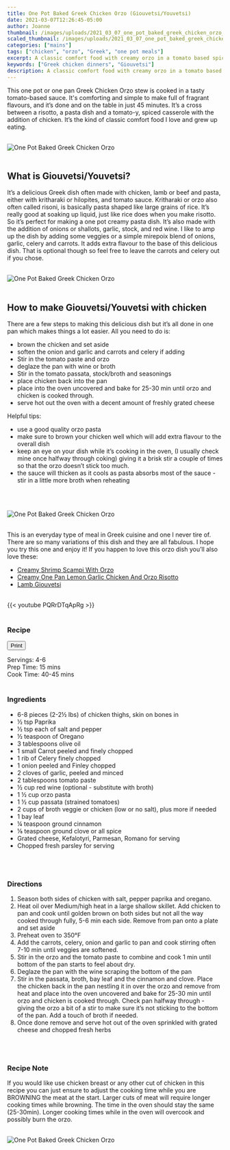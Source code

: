 ```yaml
---
title: One Pot Baked Greek Chicken Orzo (Giouvetsi/Youvetsi)
date: 2021-03-07T12:26:45-05:00
author: Joanne
thumbnail: /images/uploads/2021_03_07_one_pot_baked_greek_chicken_orzo_1.jpg
scaled_thumbnail: /images/uploads/2021_03_07_one_pot_baked_greek_chicken_orzo_0.jpg
categories: ["mains"]
tags: ["chicken", "orzo", "Greek", "one pot meals"]
excerpt: A classic comfort food with creamy orzo in a tomato based spiced sauce with chicken
keywords: ["Greek chicken dinners", "Giouvetsi"]
description: A classic comfort food with creamy orzo in a tomato based spiced sauce with chicken
---
```

<span class="blog-text">

This one pot or one pan Greek Chicken Orzo stew is cooked in a tasty tomato-based sauce. It's comforting and simple to make full of fragrant flavours, and it’s done and on the table in just 45 minutes. It’s a cross between a risotto, a pasta dish and a tomato-y, spiced casserole with the addition of chicken. It’s the kind of classic comfort food I love and grew up eating. 
</br>
</br>

![One Pot Baked Greek Chicken Orzo](/images/uploads/2021_03_07_one_pot_baked_greek_chicken_orzo_2.jpg)
</br>
</br>

## What is Giouvetsi/Youvetsi?
It’s a delicious Greek dish often made with chicken, lamb or beef and pasta, either with kritharaki or hilopites, and tomato sauce. Kritharaki or orzo also often called risoni, is basically pasta shaped like large grains of rice. It’s really good at soaking up liquid, just like rice does when you make risotto. So it’s perfect for making a one pot creamy pasta dish. It’s also made with the addition of onions or shallots, garlic, stock, and red wine. I like to amp up the dish by adding some veggies or a simple mirepoix blend of onions, garlic, celery and carrots. It adds extra flavour to the base of this delicious dish. That is optional though so feel free to leave the carrots and celery out if you chose.
</br>
</br>

![One Pot Baked Greek Chicken Orzo](/images/uploads/2021_03_07_one_pot_baked_greek_chicken_orzo_3.jpg)
</br>
</br>

## How to make Giouvetsi/Youvetsi with chicken 
There are a few steps to making this delicious dish but it’s all done in one pan which makes things a lot easier. All you need to do is:
* brown the chicken and set aside 
* soften the onion and garlic and carrots and celery if adding 
* Stir in the tomato paste and orzo 
* deglaze the pan with wine or broth 
* Stir in the tomato passata, stock/broth and seasonings 
* place chicken back into the pan 
* place into the oven uncovered and bake for 25-30 min until orzo and chicken is cooked through. 
* serve hot out the oven with a decent amount of freshly grated cheese

Helpful tips: 
* use a good quality orzo pasta 
* make sure to brown your chicken well which will add extra flavour to the overall dish 
* keep an eye on your dish while it’s cooking in the oven, (I usually check mine once halfway through coking) giving it a brisk stir a couple of times so that the orzo doesn’t stick too much.
* the sauce will thicken as it cools as pasta absorbs most of the sauce - stir in a little more broth when reheating 
</br>
</br>

![One Pot Baked Greek Chicken Orzo](/images/uploads/2021_03_07_one_pot_baked_greek_chicken_orzo_4.jpg)
</br>
</br>

This is an everyday type of meal in Greek cuisine and one I never tire of. There are so many variations of this dish and they are all fabulous. I hope you try this one and enjoy it! 
If you happen to love this orzo dish you’ll also love these: 

* <span class="highlight"><a href="https://www.oliveandmango.com/creamy-shrimp-scampi-with-orzo/">Creamy Shrimp Scampi With Orzo</a></span>
* <span class="highlight"><a href="https://www.oliveandmango.com/creamy-one-pan-lemon-garlic-chicken-and-orzo-risotto/">Creamy One Pan Lemon Garlic Chicken And Orzo Risotto</a></span>
* <span class="highlight"><a href="https://www.oliveandmango.com/lamb-giouvetsi/">Lamb Giouvetsi</a></span>  

</br>
{{< youtube PQRrDTqApRg >}}
</br>
</br>
</span>

### Recipe
<div print_button><form>
<input type="button" value="Print" class="btn__print" onClick="window.print()">
</form></div>

<div>Servings: <span itemprop="recipeYield">4-6</div>
<div>Prep Time: <meta itemprop="prepTime" content="PT15M">15 mins</div>
<div>Cook Time: <meta itemprop="cookTime" content="PT45M">40-45 mins</div>
</br>

### Ingredients

* <span itemprop="recipeIngredient">6-8 pieces (2-2&frac12; lbs) of chicken thighs, skin on bones in </span>
* <span itemprop="recipeIngredient">&frac12; tsp Paprika </span>
* <span itemprop="recipeIngredient">&frac12; tsp each of salt and pepper</span>
* <span itemprop="recipeIngredient">&frac12; teaspoon of Oregano </span>
* <span itemprop="recipeIngredient">3 tablespoons olive oil </span>
* <span itemprop="recipeIngredient">1 small Carrot peeled and finely chopped </span>
* <span itemprop="recipeIngredient">1 rib of Celery finely chopped </span>
* <span itemprop="recipeIngredient">1 onion peeled and Finley chopped </span>
* <span itemprop="recipeIngredient">2 cloves of garlic, peeled and minced </span>
* <span itemprop="recipeIngredient">2 tablespoons tomato paste </span>
* <span itemprop="recipeIngredient">&frac12; cup red wine (optional - substitute with broth) </span>
* <span itemprop="recipeIngredient">1 &frac12; cup orzo pasta </span>
* <span itemprop="recipeIngredient">1 &frac12; cup passata (strained tomatoes)</span>
* <span itemprop="recipeIngredient">2 cups of broth veggie or chicken (low or no salt), plus more if needed</span>
* <span itemprop="recipeIngredient">1 bay leaf </span>
* <span itemprop="recipeIngredient">&frac14; teaspoon ground cinnamon </span>
* <span itemprop="recipeIngredient">&frac18; teaspoon ground clove or all spice</span>
* <span itemprop="recipeIngredient">Grated cheese, Kefalotyri, Parmesan, Romano for serving </span>
* <span itemprop="recipeIngredient">Chopped fresh parsley for serving </span>
</br>
</br>

### Directions
1. Season both sides of chicken with salt, pepper paprika and oregano. 
1. Heat oil over Medium/high heat in a large shallow skillet. Add chicken to pan and cook until golden brown on both sides but not all the way cooked through fully, 5-6 min each side. Remove from pan onto a plate and set aside 
2. Preheat oven to 350°F 
3. Add the carrots, celery, onion and garlic to pan and cook stirring often 7-10 min until veggies are softened. 
4. Stir in the orzo and the tomato paste to combine and cook 1 min until bottom of the pan starts to feel about dry. 
5. Deglaze the pan with the wine scraping the bottom of the pan
6. Stir in the passata, broth, bay leaf and the cinnamon and clove. Place the chicken back in the pan nestling it in over the orzo and remove from heat and place into the oven uncovered and bake for 25-30 min until orzo and chicken is cooked through. Check pan halfway through - giving the orzo a bit of a stir to make sure it’s not sticking to the bottom of the pan. Add a touch of broth if needed.
7. Once done remove and serve hot out of the oven sprinkled with grated cheese and chopped fresh herbs
</br>
</br>

### Recipe Note
If you would like use chicken breast or any other cut of chicken in this recipe you can just ensure to adjust the cooking time while you are BROWNING the meat at the start. Larger cuts of meat will require longer cooking times while browning. The time in the oven should stay the same (25-30min). Longer cooking times while in the oven will overcook and possibly burn the orzo. 
</br>
</br>

![One Pot Baked Greek Chicken Orzo](/images/uploads/2021_03_07_one_pot_baked_greek_chicken_orzo_5.jpg)
